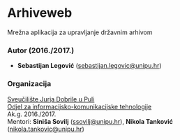 # Arhiveweb
Mrežna aplikacija za upravljanje državnim arhivom

### Autor (2016./2017.)
- **Sebastijan Legović** (sebastijan.legovic@unipu.hr)

### Organizacija 
[Sveučilište Jurja Dobrile u Puli](http://www.unipu.hr/)  
[Odjel za informacijsko-komunikacijske tehnologije](http://www.unipu.hr/index.php?id=1933)  
Ak.g. 2016./2017.   
Mentori: **Siniša Sovilj** (ssovilj@unipu.hr), **Nikola Tanković** (nikola.tankovic@unipu.hr)
